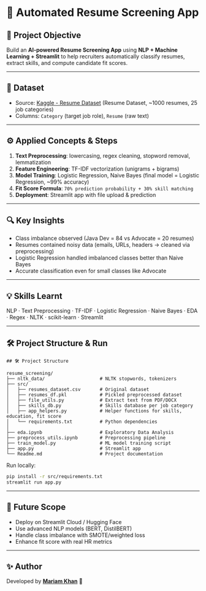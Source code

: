 # 📄 Automated Resume Screening App

## 🎯 Project Objective

Build an **AI-powered Resume Screening App** using **NLP + Machine Learning + Streamlit** to help recruiters automatically classify resumes, extract skills, and compute candidate fit scores.

---

## 📂 Dataset

* Source: [Kaggle - Resume Dataset](https://www.kaggle.com/datasets) (Resume Dataset, \~1000 resumes, 25 job categories)
* Columns: `Category` (target job role), `Resume` (raw text)

---

## ⚙️ Applied Concepts & Steps

1. **Text Preprocessing**: lowercasing, regex cleaning, stopword removal, lemmatization
2. **Feature Engineering**: TF-IDF vectorization (unigrams + bigrams)
3. **Model Training**: Logistic Regression, Naive Bayes (final model = Logistic Regression, \~99% accuracy)
4. **Fit Score Formula**: `70% prediction probability + 30% skill matching`
5. **Deployment**: Streamlit app with file upload & prediction

---

## 🔍 Key Insights

* Class imbalance observed (Java Dev = 84 vs Advocate = 20 resumes)
* Resumes contained noisy data (emails, URLs, headers → cleaned via preprocessing)
* Logistic Regression handled imbalanced classes better than Naive Bayes
* Accurate classification even for small classes like Advocate

---

## 💡 Skills Learnt

NLP · Text Preprocessing · TF-IDF · Logistic Regression · Naive Bayes · EDA · Regex · NLTK · scikit-learn · Streamlit

---

## 🛠️ Project Structure & Run

```
## 🛠️ Project Structure

resume_screening/
├── nltk_data/                    # NLTK stopwords, tokenizers
├── src/
│   ├── resumes_dataset.csv       # Original dataset
│   ├── resumes_df.pkl            # Pickled preprocessed dataset
│   ├── file_utils.py             # Extract text from PDF/DOCX
│   ├── skills_db.py              # Skills database per job category
│   ├── app_helpers.py            # Helper functions for skills, education, fit score
│   └── requirements.txt          # Python dependencies
│
├── eda.ipynb                     # Exploratory Data Analysis
├── preprocess_utils.ipynb        # Preprocessing pipeline
├── train_model.py                # ML model training script
├── app.py                        # Streamlit app
└── Readme.md                     # Project documentation
```

Run locally:

```bash
pip install -r src/requirements.txt
streamlit run app.py
```

---

## 🔮 Future Scope

* Deploy on Streamlit Cloud / Hugging Face
* Use advanced NLP models (BERT, DistilBERT)
* Handle class imbalance with SMOTE/weighted loss
* Enhance fit score with real HR metrics

---

## ✨ Author

Developed by **[Mariam Khan](https://www.linkedin.com/in/mariam-khan0424)** 🎯
